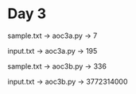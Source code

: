 # Day 3

sample.txt -> aoc3a.py -> 7

input.txt -> aoc3a.py -> 195

sample.txt -> aoc3b.py -> 336

input.txt -> aoc3b.py -> 3772314000
